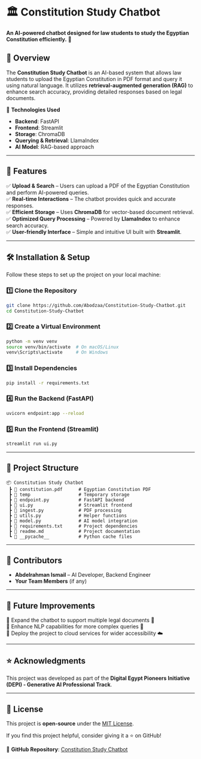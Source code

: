 # 🏛️ Constitution Study Chatbot

**An AI-powered chatbot designed for law students to study the Egyptian Constitution efficiently.** 📜

## 🚀 Overview

The **Constitution Study Chatbot** is an AI-based system that allows law students to upload the Egyptian Constitution in PDF format and query it using natural language. It utilizes **retrieval-augmented generation (RAG)** to enhance search accuracy, providing detailed responses based on legal documents. 

🔹 **Technologies Used**  
- **Backend**: FastAPI  
- **Frontend**: Streamlit  
- **Storage**: ChromaDB  
- **Querying & Retrieval**: LlamaIndex  
- **AI Model**: RAG-based approach  

---

## 📌 Features

✅ **Upload & Search** – Users can upload a PDF of the Egyptian Constitution and perform AI-powered queries.  
✅ **Real-time Interactions** – The chatbot provides quick and accurate responses.  
✅ **Efficient Storage** – Uses **ChromaDB** for vector-based document retrieval.  
✅ **Optimized Query Processing** – Powered by **LlamaIndex** to enhance search accuracy.  
✅ **User-friendly Interface** – Simple and intuitive UI built with **Streamlit**.  

---

## 🛠️ Installation & Setup

Follow these steps to set up the project on your local machine:

### 1️⃣ Clone the Repository  
```bash
git clone https://github.com/Abodzaa/Constitution-Study-Chatbot.git
cd Constitution-Study-Chatbot
```

### 2️⃣ Create a Virtual Environment  
```bash
python -m venv venv
source venv/bin/activate  # On macOS/Linux
venv\Scripts\activate     # On Windows
```

### 3️⃣ Install Dependencies  
```bash
pip install -r requirements.txt
```

### 4️⃣ Run the Backend (FastAPI)  
```bash
uvicorn endpoint:app --reload
```

### 5️⃣ Run the Frontend (Streamlit)  
```bash
streamlit run ui.py
```

---

## 📂 Project Structure  

```
📦 Constitution Study Chatbot
 ┣ 📜 constitution.pdf      # Egyptian Constitution PDF
 ┣ 📂 temp                  # Temporary storage
 ┣ 📄 endpoint.py           # FastAPI backend
 ┣ 📄 ui.py                 # Streamlit frontend
 ┣ 📄 ingest.py             # PDF processing
 ┣ 📄 utils.py              # Helper functions
 ┣ 📄 model.py              # AI model integration
 ┣ 📜 requirements.txt      # Project dependencies
 ┣ 📜 readme.md             # Project documentation
 ┗ 📂 __pycache__           # Python cache files
```

---

## 👥 Contributors

- **Abdelrahman Ismail** – AI Developer, Backend Engineer  
- **Your Team Members** (if any)  

---

## 📌 Future Improvements  

🔹 Expand the chatbot to support multiple legal documents 📑  
🔹 Enhance NLP capabilities for more complex queries 🤖  
🔹 Deploy the project to cloud services for wider accessibility ☁️  

---

## ⭐ Acknowledgments  

This project was developed as part of the **Digital Egypt Pioneers Initiative (DEPI) - Generative AI Professional Track**.

---

## 📢 License  

This project is **open-source** under the [MIT License](LICENSE).  

If you find this project helpful, consider giving it a ⭐ on GitHub!  

🔗 **GitHub Repository**: [Constitution Study Chatbot](https://github.com/Abodzaa/Constitution-Study-Chatbot)  
